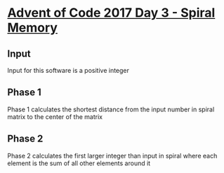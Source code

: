 # [Advent of Code 2017 Day 3 - Spiral Memory](http://adventofcode.com/2017/day/3)
## Input
Input for this software is a positive integer
## Phase 1
Phase 1 calculates the shortest distance from the input number in spiral matrix to the center of the matrix
## Phase 2
Phase 2 calculates the first larger integer than input in spiral where each element is the sum of all other elements around it